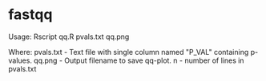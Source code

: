 # fastqq

Usage: Rscript qq.R pvals.txt qq.png <n>

Where:
    pvals.txt - Text file with single column named "P_VAL" containing p-values.
    qq.png - Output filename to save qq-plot.
    n - number of lines in pvals.txt
